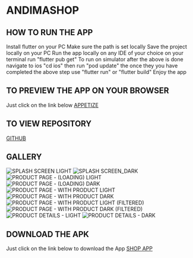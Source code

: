# ANDIMASHOP

## HOW TO RUN THE APP

Install flutter on your PC
Make sure the path is set locally
Save the project locally on your PC
Run the app locally on any IDE of your choice
on your terminal run "flutter pub get"
To run on simulator after the above is done navigate to ios "cd ios" then run "pod update"
the once they you have completed the above step use "flutter run" or "flutter build"
Enjoy the app

## TO PREVIEW THE APP ON YOUR BROWSER
Just click on the link below
[APPETIZE](https://appetize.io/app/android/io.king.andima_shop?device=pixel7&osVersion=13.0)

## TO VIEW REPOSITORY
[GITHUB](https://github.com/andymaking/andima_shop)

## GALLERY

![SPLASH SCREEN LIGHT](https://github.com/andymaking/hng_shop_app/blob/main/assets/images/12.png)
![SPLASH SCREEN_DARK](https://github.com/andymaking/hng_shop_app/blob/main/assets/images/11.png)
![PRODUCT PAGE - (LOADING) LIGHT](https://github.com/andymaking/hng_shop_app/blob/main/assets/images/21.png)
![PRODUCT PAGE - (LOADING) DARK](https://github.com/andymaking/hng_shop_app/blob/main/assets/images/22.png)
![PRODUCT PAGE - WITH PRODUCT LIGHT](https://github.com/andymaking/hng_shop_app/blob/main/assets/images/31.png)
![PRODUCT PAGE - WITH PRODUCT DARK](https://github.com/andymaking/hng_shop_app/blob/main/assets/images/32.png)
![PRODUCT PAGE - WITH PRODUCT LIGHT (FILTERED)](https://github.com/andymaking/hng_shop_app/blob/main/assets/images/33.png)
![PRODUCT PAGE - WITH PRODUCT DARK (FILTERED)](https://github.com/andymaking/hng_shop_app/blob/main/assets/images/34.png)
![PRODUCT DETAILS - LIGHT](https://github.com/andymaking/hng_shop_app/blob/main/assets/images/41.png)
![PRODUCT DETAILS - DARK](https://github.com/andymaking/hng_shop_app/blob/main/assets/images/42.png)

## DOWNLOAD THE APK
Just click on the link below to download the App
[SHOP APP](https://drive.google.com/file/d/1_UqEboEmr1xPh0NiHlAvYzrcixHkM1cC/view?usp=sharing)
